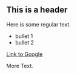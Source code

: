 ## This is a header

Here is some regular text.

* bullet 1
* bullet 2

[Link to Google](http://www.google.com)

More Text.